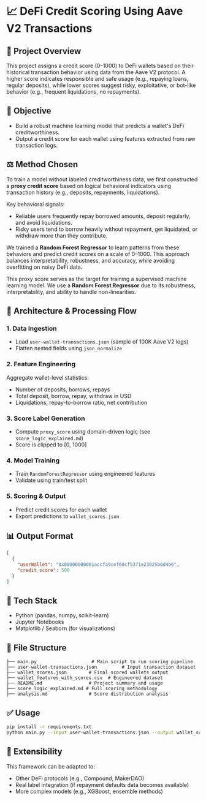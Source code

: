 # 📈 DeFi Credit Scoring Using Aave V2 Transactions

## 📘 Project Overview
This project assigns a credit score (0–1000) to DeFi wallets based on their historical transaction behavior using data from the Aave V2 protocol. A higher score indicates responsible and safe usage (e.g., repaying loans, regular deposits), while lower scores suggest risky, exploitative, or bot-like behavior (e.g., frequent liquidations, no repayments).


## 🚀 Objective
- Build a robust machine learning model that predicts a wallet's DeFi creditworthiness.
- Output a credit score for each wallet using features extracted from raw transaction logs.


## ⚖️ Method Chosen
To train a model without labeled creditworthiness data, we first constructed a **proxy credit score** based on logical behavioral indicators using transaction history (e.g., deposits, repayments, liquidations).

Key behavioral signals:
- Reliable users frequently repay borrowed amounts, deposit regularly, and avoid liquidations.
- Risky users tend to borrow heavily without repayment, get liquidated, or withdraw more than they contribute.

We trained a **Random Forest Regressor** to learn patterns from these behaviors and predict credit scores on a scale of 0–1000. This approach balances interpretability, robustness, and accuracy, while avoiding overfitting on noisy DeFi data.

This proxy score serves as the target for training a supervised machine learning model. We use a **Random Forest Regressor** due to its robustness, interpretability, and ability to handle non-linearities.


## 📇 Architecture & Processing Flow

### 1. **Data Ingestion**
- Load `user-wallet-transactions.json` (sample of 100K Aave V2 logs)
- Flatten nested fields using `json_normalize`

### 2. **Feature Engineering**
Aggregate wallet-level statistics:
- Number of deposits, borrows, repays
- Total deposit, borrow, repay, withdraw in USD
- Liquidations, repay-to-borrow ratio, net contribution

### 3. **Score Label Generation**
- Compute `proxy_score` using domain-driven logic (see `score_logic_explained.md`)
- Score is clipped to [0, 1000]

### 4. **Model Training**
- Train `RandomForestRegressor` using engineered features
- Validate using train/test split

### 5. **Scoring & Output**
- Predict credit scores for each wallet
- Export predictions to `wallet_scores.json`


## 📊 Output Format
```json
[
  {
    "userWallet": "0x00000000001accfa9cef68cf5371a23025b6d4b6",
    "credit_score": 500
  }
]
```


## 🔧 Tech Stack
- Python (pandas, numpy, scikit-learn)
- Jupyter Notebooks
- Matplotlib / Seaborn (for visualizations)


## 📅 File Structure
```
├── main.py                    # Main script to run scoring pipeline
├── user-wallet-transactions.json         # Input transaction dataset
├── wallet_scores.json        # Final scored wallets output
├── wallet_features_with_scores.csv  # Engineered dataset
├── README.md                 # Project summary and usage
├── score_logic_explained.md # Full scoring methodology
├── analysis.md               # Score distribution analysis
```


## ✅ Usage
```bash
pip install -r requirements.txt
python main.py --input user-wallet-transactions.json --output wallet_scores.json
```


## 💪 Extensibility
This framework can be adapted to:
- Other DeFi protocols (e.g., Compound, MakerDAO)
- Real label integration (if repayment defaults data becomes available)
- More complex models (e.g., XGBoost, ensemble methods)





